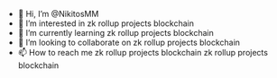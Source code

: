 - 👋 Hi, I’m @NikitosMM
- 👀 I’m interested in zk rollup projects blockchain
- 🌱 I’m currently learning zk rollup projects blockchain
- 💞️ I’m looking to collaborate on zk rollup projects blockchain
- 📫 How to reach me zk rollup projects blockchain
zk rollup projects blockchain
<!---
NikitosMM/NikitosMM is a ✨ special ✨ repository because its `README.md` (this file) appears on your GitHub profile.
You can click the Preview link to take a look at your changes.
--->
